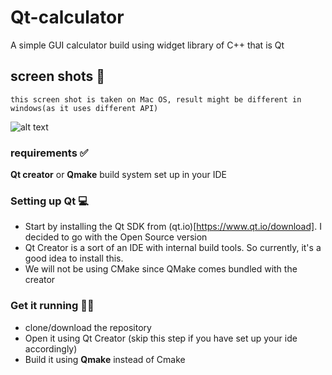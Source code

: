 # Qt-calculator 
A simple GUI calculator build using widget library of C++ that is Qt

## screen shots 📸
```
this screen shot is taken on Mac OS, result might be different in windows(as it uses different API)
```
![alt text](https://github.com/Arsenic-ATG/Qt-calculator/blob/master/screenshots/Screenshot%202020-06-28%20at%201.57.39%20PM.png?raw=true)

### requirements ✅
**Qt creator** or **Qmake** build system set up in your IDE

### Setting up Qt 💻
* Start by installing the Qt SDK from (qt.io)[https://www.qt.io/download]. I decided to go with the Open Source version
* Qt Creator is a sort of an IDE with internal build tools. So currently, it's a good idea to install this.
* We will not be using CMake since QMake comes bundled with the creator

### Get it running 🏃‍♂️
* clone/download the repository
* Open it using Qt Creator (skip this step if you have set up your ide accordingly)
* Build it using **Qmake** instead of Cmake
